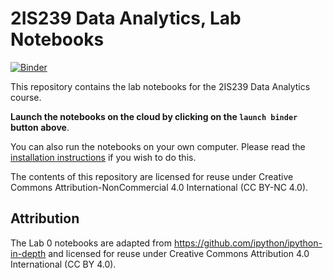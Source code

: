 # 2IS239 Data Analytics, Lab Notebooks

[![Binder](https://mybinder.org/badge.svg)](https://mybinder.org/v2/gh/UppsalaIM/2IS239/master)

This repository contains the lab notebooks for the 2IS239 Data Analytics course.

**Launch the notebooks on the cloud by clicking on the `launch binder` button above**.

You can also run the notebooks on your own computer. Please read the [installation instructions](INSTALL.md) if you wish to do this.

The contents of this repository are licensed for reuse under Creative Commons Attribution-NonCommercial 4.0 International (CC BY-NC 4.0).

## Attribution

The Lab 0 notebooks are adapted from https://github.com/ipython/ipython-in-depth and licensed for reuse under Creative Commons Attribution 4.0 International (CC BY 4.0).
